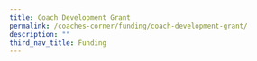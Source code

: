 ```yaml
---
title: Coach Development Grant
permalink: /coaches-corner/funding/coach-development-grant/
description: ""
third_nav_title: Funding
---
```

